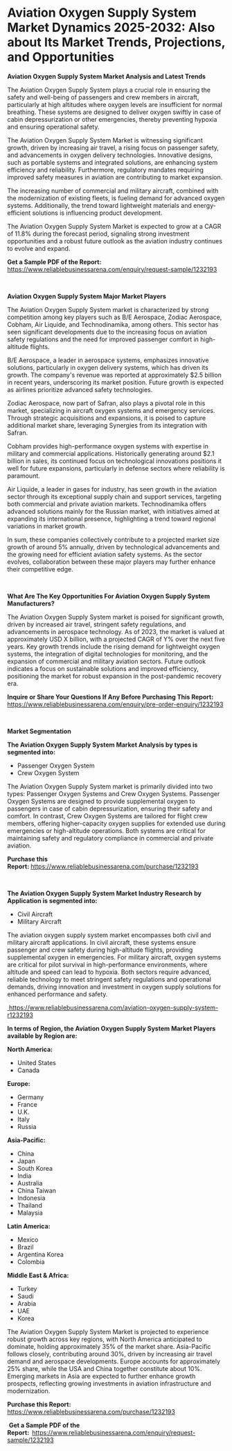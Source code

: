 <p><h1>Aviation Oxygen Supply System Market Dynamics 2025-2032: Also about Its Market Trends, Projections, and Opportunities</h1></p><p><strong>Aviation Oxygen Supply System Market Analysis and Latest Trends</strong></p>
<p><p>The Aviation Oxygen Supply System plays a crucial role in ensuring the safety and well-being of passengers and crew members in aircraft, particularly at high altitudes where oxygen levels are insufficient for normal breathing. These systems are designed to deliver oxygen swiftly in case of cabin depressurization or other emergencies, thereby preventing hypoxia and ensuring operational safety.</p><p>The Aviation Oxygen Supply System Market is witnessing significant growth, driven by increasing air travel, a rising focus on passenger safety, and advancements in oxygen delivery technologies. Innovative designs, such as portable systems and integrated solutions, are enhancing system efficiency and reliability. Furthermore, regulatory mandates requiring improved safety measures in aviation are contributing to market expansion.</p><p>The increasing number of commercial and military aircraft, combined with the modernization of existing fleets, is fueling demand for advanced oxygen systems. Additionally, the trend toward lightweight materials and energy-efficient solutions is influencing product development.</p><p>The Aviation Oxygen Supply System Market is expected to grow at a CAGR of 11.8% during the forecast period, signaling strong investment opportunities and a robust future outlook as the aviation industry continues to evolve and expand.</p></p>
<p><strong>Get a Sample PDF of the Report:&nbsp;</strong> <a href="https://www.reliablebusinessarena.com/enquiry/request-sample/1232193?utm_campaign=3297&utm_medium=2&utm_source=Github&utm_content=ia&utm_term=16042025&utm_id=aviation-oxygen-supply-system">https://www.reliablebusinessarena.com/enquiry/request-sample/1232193</a></p>
<p>&nbsp;</p>
<p><strong>Aviation Oxygen Supply System Major Market Players</strong></p>
<p><p>The Aviation Oxygen Supply System market is characterized by strong competition among key players such as B/E Aerospace, Zodiac Aerospace, Cobham, Air Liquide, and Technodinamika, among others. This sector has seen significant developments due to the increasing focus on aviation safety regulations and the need for improved passenger comfort in high-altitude flights.</p><p>B/E Aerospace, a leader in aerospace systems, emphasizes innovative solutions, particularly in oxygen delivery systems, which has driven its growth. The company's revenue was reported at approximately $2.5 billion in recent years, underscoring its market position. Future growth is expected as airlines prioritize advanced safety technologies.</p><p>Zodiac Aerospace, now part of Safran, also plays a pivotal role in this market, specializing in aircraft oxygen systems and emergency services. Through strategic acquisitions and expansions, it is poised to capture additional market share, leveraging Synergies from its integration with Safran.</p><p>Cobham provides high-performance oxygen systems with expertise in military and commercial applications. Historically generating around $2.1 billion in sales, its continued focus on technological innovations positions it well for future expansions, particularly in defense sectors where reliability is paramount.</p><p>Air Liquide, a leader in gases for industry, has seen growth in the aviation sector through its exceptional supply chain and support services, targeting both commercial and private aviation markets. Technodinamika offers advanced solutions mainly for the Russian market, with initiatives aimed at expanding its international presence, highlighting a trend toward regional variations in market growth.</p><p>In sum, these companies collectively contribute to a projected market size growth of around 5% annually, driven by technological advancements and the growing need for efficient aviation safety systems. As the sector evolves, collaboration between these major players may further enhance their competitive edge.</p></p>
<p>&nbsp;</p>
<p><strong>What Are The Key Opportunities For Aviation Oxygen Supply System Manufacturers?</strong></p>
<p><p>The Aviation Oxygen Supply System market is poised for significant growth, driven by increased air travel, stringent safety regulations, and advancements in aerospace technology. As of 2023, the market is valued at approximately USD X billion, with a projected CAGR of Y% over the next five years. Key growth trends include the rising demand for lightweight oxygen systems, the integration of digital technologies for monitoring, and the expansion of commercial and military aviation sectors. Future outlook indicates a focus on sustainable solutions and improved efficiency, positioning the market for robust expansion in the post-pandemic recovery era.</p></p>
<p><strong>Inquire or Share Your Questions If Any Before Purchasing This Report:</strong> <a href="https://www.reliablebusinessarena.com/enquiry/pre-order-enquiry/1232193?utm_campaign=3297&utm_medium=2&utm_source=Github&utm_content=ia&utm_term=16042025&utm_id=aviation-oxygen-supply-system">https://www.reliablebusinessarena.com/enquiry/pre-order-enquiry/1232193</a></p>
<p>&nbsp;</p>
<p><strong>Market Segmentation</strong></p>
<p><strong>The Aviation Oxygen Supply System Market Analysis by types is segmented into:</strong></p>
<p><ul><li>Passenger Oxygen System</li><li>Crew Oxygen System</li></ul></p>
<p><p>The Aviation Oxygen Supply System market is primarily divided into two types: Passenger Oxygen Systems and Crew Oxygen Systems. Passenger Oxygen Systems are designed to provide supplemental oxygen to passengers in case of cabin depressurization, ensuring their safety and comfort. In contrast, Crew Oxygen Systems are tailored for flight crew members, offering higher-capacity oxygen supplies for extended use during emergencies or high-altitude operations. Both systems are critical for maintaining safety and regulatory compliance in commercial and private aviation.</p></p>
<p><strong>Purchase this Report:&nbsp;</strong><a href="https://www.reliablebusinessarena.com/purchase/1232193?utm_campaign=3297&utm_medium=2&utm_source=Github&utm_content=ia&utm_term=16042025&utm_id=aviation-oxygen-supply-system">https://www.reliablebusinessarena.com/purchase/1232193</a></p>
<p>&nbsp;</p>
<p><strong>The Aviation Oxygen Supply System Market Industry Research by Application is segmented into:</strong></p>
<p><ul><li>Civil Aircraft</li><li>Military Aircraft</li></ul></p>
<p><p>The aviation oxygen supply system market encompasses both civil and military aircraft applications. In civil aircraft, these systems ensure passenger and crew safety during high-altitude flights, providing supplemental oxygen in emergencies. For military aircraft, oxygen systems are critical for pilot survival in high-performance environments, where altitude and speed can lead to hypoxia. Both sectors require advanced, reliable technology to meet stringent safety regulations and operational demands, driving innovation and investment in oxygen supply solutions for enhanced performance and safety.</p></p>
<p><a href="https://www.reliablebusinessarena.com/aviation-oxygen-supply-system-r1232193?utm_campaign=3297&utm_medium=2&utm_source=Github&utm_content=ia&utm_term=16042025&utm_id=aviation-oxygen-supply-system">&nbsp;https://www.reliablebusinessarena.com/aviation-oxygen-supply-system-r1232193</a></p>
<p><strong>In terms of Region, the Aviation Oxygen Supply System Market Players available by Region are:</strong></p>
<p>
    <p> <strong> North America: </strong>
        <ul>
            <li>United States</li>
            <li>Canada</li>
        </ul>
        </p> 
    <p> <strong> Europe: </strong>
        <ul>
            <li>Germany</li>
            <li>France</li>
            <li>U.K.</li>
            <li>Italy</li>
            <li>Russia</li>
        </ul>
        </p> 
    <p> <strong> Asia-Pacific: </strong>
        <ul>
            <li>China</li>
            <li>Japan</li>
            <li>South Korea</li>
            <li>India</li>
            <li>Australia</li>
            <li>China Taiwan</li>
            <li>Indonesia</li>
            <li>Thailand</li>
            <li>Malaysia</li>
        </ul>
        </p> 
    <p> <strong> Latin America: </strong>
        <ul>
            <li>Mexico</li>
            <li>Brazil</li>
            <li>Argentina Korea</li>
            <li>Colombia</li>
        </ul>
        </p> 
    <p> <strong> Middle East & Africa: </strong>
        <ul>
            <li>Turkey</li>
            <li>Saudi</li>
            <li>Arabia</li>
            <li>UAE</li>
            <li>Korea</li>
        </ul>
    </p>
    </p>
<p><p>The Aviation Oxygen Supply System Market is projected to experience robust growth across key regions, with North America anticipated to dominate, holding approximately 35% of the market share. Asia-Pacific follows closely, contributing around 30%, driven by increasing air travel demand and aerospace developments. Europe accounts for approximately 25% share, while the USA and China together constitute about 10%. Emerging markets in Asia are expected to further enhance growth prospects, reflecting growing investments in aviation infrastructure and modernization.</p></p>
<p><strong>Purchase this Report: </strong><a href="https://www.reliablebusinessarena.com/purchase/1232193?utm_campaign=3297&utm_medium=2&utm_source=Github&utm_content=ia&utm_term=16042025&utm_id=aviation-oxygen-supply-system">https://www.reliablebusinessarena.com/purchase/1232193</a></p>
<p>&nbsp;<strong>Get a Sample PDF of the Report:&nbsp;&nbsp;</strong><a href="https://www.reliablebusinessarena.com/enquiry/request-sample/1232193?utm_campaign=3297&utm_medium=2&utm_source=Github&utm_content=ia&utm_term=16042025&utm_id=aviation-oxygen-supply-system">https://www.reliablebusinessarena.com/enquiry/request-sample/1232193</a></p>
<p><strong></strong></p>
<p><p></p><p></p><p></p></p>